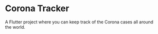 # Corona Tracker 

A Flutter project where you can keep track of the Corona cases all around the world. 

